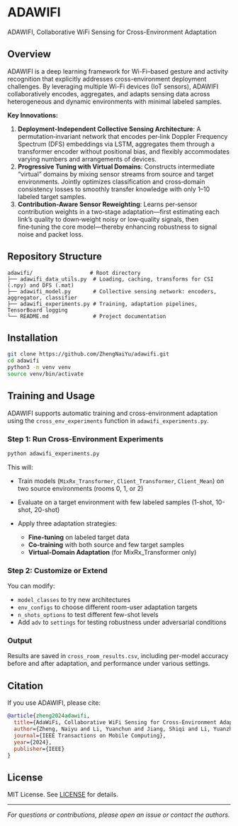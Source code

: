 # ADAWIFI

ADAWIFI, Collaborative WiFi Sensing for Cross-Environment Adaptation


## Overview

ADAWIFI is a deep learning framework for Wi-Fi–based gesture and activity recognition that explicitly addresses cross-environment deployment challenges. By leveraging multiple Wi-Fi devices (IoT sensors), ADAWIFI collaboratively encodes, aggregates, and adapts sensing data across heterogeneous and dynamic environments with minimal labeled samples.

**Key Innovations:**

1. **Deployment‑Independent Collective Sensing Architecture**:  A permutation‑invariant network that encodes per‑link Doppler Frequency Spectrum (DFS) embeddings via LSTM, aggregates them through a transformer encoder without positional bias, and flexibly accommodates varying numbers and arrangements of devices.
2. **Progressive Tuning with Virtual Domains**:  Constructs intermediate “virtual” domains by mixing sensor streams from source and target environments. Jointly optimizes classification and cross‑domain consistency losses to smoothly transfer knowledge with only 1–10 labeled target samples.
3. **Contribution‑Aware Sensor Reweighting**:  Learns per‑sensor contribution weights in a two‑stage adaptation—first estimating each link’s quality to down‑weight noisy or low‑quality signals, then fine‑tuning the core model—thereby enhancing robustness to signal noise and packet loss.

## Repository Structure

```
adawifi/                  # Root directory
├── adawifi_data_utils.py  # Loading, caching, transforms for CSI (.npy) and DFS (.mat)
├── adawifi_model.py       # Collective sensing network: encoders, aggregator, classifier
├── adawifi_experiments.py # Training, adaptation pipelines, TensorBoard logging
└── README.md              # Project documentation
```

## Installation

```bash
git clone https://github.com/ZhengNaiYu/adawifi.git
cd adawifi
python3 -m venv venv     
source venv/bin/activate
```

## Training and Usage

ADAWIFI supports automatic training and cross-environment adaptation using the `cross_env_experiments` function in `adawifi_experiments.py`.

### Step 1: Run Cross-Environment Experiments

```bash
python adawifi_experiments.py
```

This will:

* Train models (`MixRx_Transformer`, `Client_Transformer`, `Client_Mean`) on two source environments (rooms 0, 1, or 2)
* Evaluate on a target environment with few labeled samples (1-shot, 10-shot, 20-shot)
* Apply three adaptation strategies:

  * **Fine-tuning** on labeled target data
  * **Co-training** with both source and few target samples
  * **Virtual-Domain Adaptation** (for MixRx\_Transformer only)

### Step 2: Customize or Extend

You can modify:

* `model_classes` to try new architectures
* `env_configs` to choose different room-user adaptation targets
* `n_shots_options` to test different few-shot levels
* Add `adv` to `settings` for testing robustness under adversarial conditions

### Output

Results are saved in `cross_room_results.csv`, including per-model accuracy before and after adaptation, and performance under various settings.

## Citation

If you use ADAWIFI, please cite:

```bibtex
@article{zheng2024adawifi,
  title={AdaWiFi, Collaborative WiFi Sensing for Cross-Environment Adaptation},
  author={Zheng, Naiyu and Li, Yuanchun and Jiang, Shiqi and Li, Yuanzhe and Yao, Rongchun and Dong, Chuchu and Chen, Ting and Yang, Yubo and Yin, Zhimeng and Liu, Yunxin},
  journal={IEEE Transactions on Mobile Computing},
  year={2024},
  publisher={IEEE}
}
```

## License

MIT License. See [LICENSE](LICENSE) for details.

---

*For questions or contributions, please open an issue or contact the authors.*
